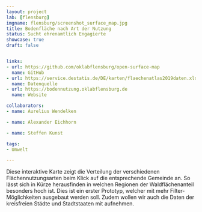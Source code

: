 ```yaml
---
layout: project
lab: [flensburg]
imgname: flensburg/screenshot_surface_map.jpg
title: Bodenfläche nach Art der Nutzung
status: Sucht ehrenamtlich Engagierte
showcase: true
draft: false


links:
- url: https://github.com/oklabflensburg/open-surface-map
  name: GitHub
- url: https://service.destatis.de/DE/karten/flaechenatlas2019daten.xlsx
  name: Datenquelle
- url: https://bodennutzung.oklabflensburg.de
  name: Website

collaborators:
- name: Aurelius Wendelken

- name: Alexander Eichhorn

- name: Steffen Kunst

tags:
- Umwelt

---
```


Diese interaktive Karte zeigt die Verteilung der verschiedenen Flächennutzungsarten beim Klick auf die entsprechende Gemeinde an. So lässt sich in Kürze herausfinden in welchen Regionen der Waldflächenanteil besonders hoch ist. Dies ist ein erster Prototyp, welcher mit mehr Filter-Möglichkeiten ausgebaut werden soll. Zudem wollen wir auch die Daten der kreisfreien Städte und Stadtstaaten mit aufnehmen.
